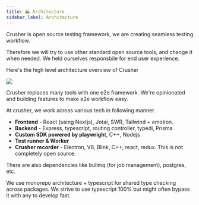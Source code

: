 ```yaml
---
title: 🏭 Architecture
sidebar_label: Architecture
---
```


Crusher is open source testing framework, we are creating seamless testing workflow.

Therefore we will try to use other standard open source tools, and change it when needed. We held ourselves responsbile for end user experience.

Here's the high level architecture overview of Crusher

<a href="/img/architecture/high-level-architecture.svg" target="_blank">
  <img src="/img/architecture/high-level-architecture.svg" />
</a>

Crusher replaces many tools with one e2e framework. We're opinionated and building features to make e2e workflow easy.

At crusher, we work across various tech in following manner.

- **Frontend** - React (using Nextjs), Jotai, SWR, Tailwind + emotion.
- **Backend** - Express, typescript, routing controller, typedi, Prisma.
- **Custom SDK powered by playwrigh**t, C++, Nodejs
- **Test runner & Worker**
- **Crusher recorder** - Electron, V8, Blink, C++, react, redux. This is not completely open source.

There are also dependencies like bullmq (for job management), postgres, etc.

We use monorepo architecture + typescript for shared type checking across packages. We strive to use typescript 100% but might often bypass it with any to develop fast.
